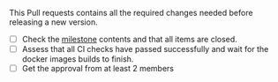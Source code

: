 This Pull requests contains all the required changes needed before releasing a new version.

- [ ] Check the [milestone](https://github.com/hoprnet/hoprnet/milestones) contents and that all items are closed.
- [ ] Assess that all CI checks have passed successfully and wait for the docker images builds to finish.
- [ ] Get the approval from at least 2 members
